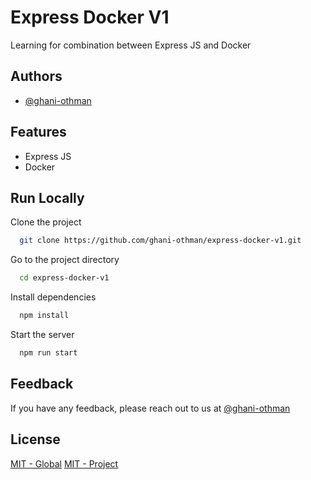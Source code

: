
# Express Docker V1

Learning for combination between Express JS and Docker


## Authors

- [@ghani-othman](https://github.com/ghani-othman)


## Features

- Express JS
- Docker


## Run Locally

Clone the project

```bash
  git clone https://github.com/ghani-othman/express-docker-v1.git
```

Go to the project directory

```bash
  cd express-docker-v1
```

Install dependencies

```bash
  npm install
```

Start the server

```bash
  npm run start
```


## Feedback

If you have any feedback, please reach out to us at [@ghani-othman](https://github.com/ghani-othman)


## License

[MIT - Global](https://choosealicense.com/licenses/mit/)
[MIT - Project](https://github.com/ghani-othman/express-docker-v1/blob/main/LICENSE)

